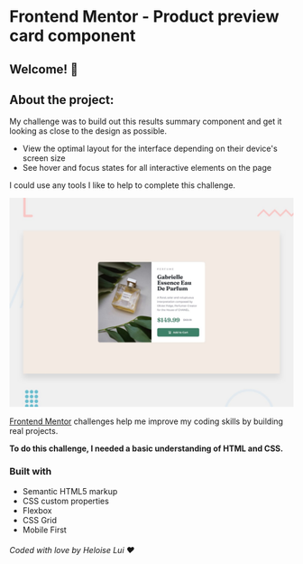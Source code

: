 # Frontend Mentor - Product preview card component

## Welcome! 👋

## About the project:
My challenge was to build out this results summary component and get it looking as close to the design as possible. 

- View the optimal layout for the interface depending on their device's screen size
- See hover and focus states for all interactive elements on the page

I could use any tools I like to help to complete this challenge.

![Design project](desktop-preview.jpg)  


[Frontend Mentor](https://www.frontendmentor.io) challenges help me improve my coding skills by building real projects.

**To do this challenge, I needed a basic understanding of HTML and CSS.**

### Built with

- Semantic HTML5 markup
- CSS custom properties
- Flexbox
- CSS Grid
- Mobile First

###### Coded with love by Heloise Lui ❤️

